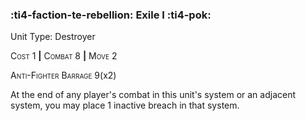 ### :ti4-faction-te-rebellion: **Exile I** :ti4-pok:

Unit Type: Destroyer 

<span style="font-variant:small-caps;">Cost</span> 1 __|__ <span style="font-variant:small-caps;">Combat</span> 8 __|__ <span style="font-variant:small-caps;">Move</span> 2

<span style="font-variant:small-caps;">Anti-Fighter Barrage</span> 9(x2)

At the end of any player's combat in this unit's system or an adjacent system, you may place 1 inactive breach in that system.